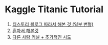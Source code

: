 # Kaggle Titanic Tutorial

1. [티스토리 블로그 따라서 해본 것 (일부 변형)](tistory_blog.ipynb)
2. [혼자서 해본것](myself.ipynb)
3. [다른 사람 커널 + 추가적인 시도](copy_playground.ipynb)